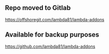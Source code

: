 Repo moved to Gitlab
---------------------
https://offshoregit.com/lambda81/lambda-addons


Available for backup purposes
---------------------
https://github.com/lambda81/lambda-addons